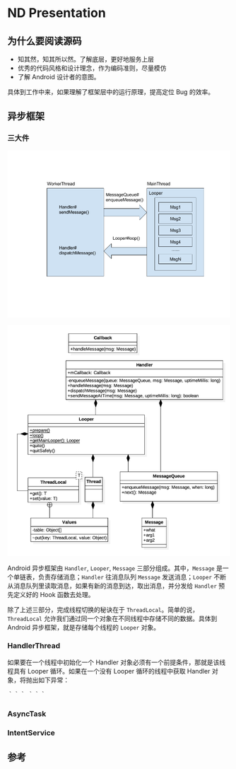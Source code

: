 # ND Presentation

## 为什么要阅读源码

- 知其然，知其所以然。了解底层，更好地服务上层
- 优秀的代码风格和设计理念，作为编码准则，尽量模仿
- 了解 Android 设计者的意图。

具体到工作中来，如果理解了框架层中的运行原理，提高定位 Bug 的效率。

## 异步框架

### 三大件

![](screenshots/handler-message-looper.png)

![](screenshots/android-async-uml.png)

Android 异步框架由 `Handler`, `Looper`, `Message` 三部分组成。其中，`Message` 是一个单链表，负责存储消息；`Handler` 往消息队列 `Message` 发送消息；`Looper` 不断从消息队列里读取消息，如果有新的消息到达，取出消息，并分发给 `Handler` 预先定义好的 Hook 函数去处理。

除了上述三部分，完成线程切换的秘诀在于 `ThreadLocal`。简单的说，`ThreadLocal` 允许我们通过同一个对象在不同线程中存储不同的数据。具体到 Android 异步框架，就是存储每个线程的 `Looper` 对象。

### HandlerThread

如果要在一个线程中初始化一个 Handler 对象必须有一个前提条件，那就是该线程具有 Looper 循环。如果在一个没有 Looper 循环的线程中获取 Handler 对象，将抛出如下异常：

｀｀｀
｀｀｀

### AsyncTask

### IntentService 

## 参考
